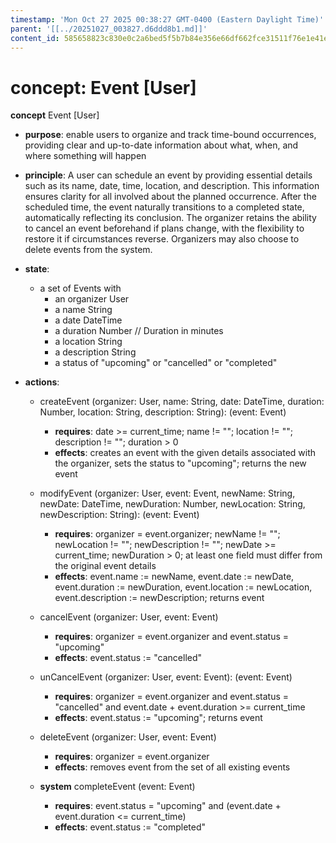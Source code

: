 ```yaml
---
timestamp: 'Mon Oct 27 2025 00:38:27 GMT-0400 (Eastern Daylight Time)'
parent: '[[../20251027_003827.d6ddd8b1.md]]'
content_id: 585658823c830e0c2a6bed5f5b7b84e356e66df662fce31511f76e1e41e2ffc5
---
```


# concept: Event \[User]

**concept** Event \[User]

* **purpose**: enable users to organize and track time-bound occurrences, providing clear and up-to-date information about what, when, and where something will happen

* **principle**: A user can schedule an event by providing essential details such as its name, date, time, location, and description. This information ensures clarity for all involved about the planned occurrence. After the scheduled time, the event naturally transitions to a completed state, automatically reflecting its conclusion. The organizer retains the ability to cancel an event beforehand if plans change, with the flexibility to restore it if circumstances reverse. Organizers may also choose to delete events from the system.

* **state**:
  * a set of Events with
    * an organizer User
    * a name String
    * a date DateTime
    * a duration Number // Duration in minutes
    * a location String
    * a description String
    * a status of "upcoming" or "cancelled" or "completed"

* **actions**:
  * createEvent (organizer: User, name: String, date: DateTime, duration: Number, location: String, description: String): (event: Event)
    * **requires**: date >= current\_time; name != ""; location != ""; description != ""; duration > 0
    * **effects**: creates an event with the given details associated with the organizer, sets the status to "upcoming"; returns the new event

  * modifyEvent (organizer: User, event: Event, newName: String, newDate: DateTime, newDuration: Number, newLocation: String, newDescription: String): (event: Event)
    * **requires**: organizer = event.organizer; newName != ""; newLocation != ""; newDescription != ""; newDate >= current\_time; newDuration > 0; at least one field must differ from the original event details
    * **effects**: event.name := newName, event.date := newDate, event.duration := newDuration, event.location := newLocation, event.description := newDescription; returns event

  * cancelEvent (organizer: User, event: Event)
    * **requires**: organizer = event.organizer and event.status = "upcoming"
    * **effects**: event.status := "cancelled"

  * unCancelEvent (organizer: User, event: Event): (event: Event)
    * **requires**: organizer = event.organizer and event.status = "cancelled" and event.date + event.duration >= current\_time
    * **effects**: event.status := "upcoming"; returns event

  * deleteEvent (organizer: User, event: Event)
    * **requires**: organizer = event.organizer
    * **effects**: removes event from the set of all existing events

  * **system** completeEvent (event: Event)
    * **requires**: event.status = "upcoming" and (event.date + event.duration <= current\_time)
    * **effects**: event.status := "completed"
